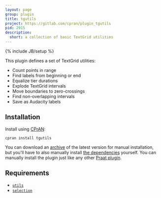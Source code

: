 ```yaml
---
layout: page
group: plugin
title: tgutils
project: https://gitlab.com/cpran/plugin_tgutils
pid: 2915
description:
  short: a collection of basic TextGrid utilities
---
```

{% include JB/setup %}

This plugin defines a set of TextGrid utilities:

* Count points in range
* Find labels from beginning or end
* Equalize tier durations
* Explode TextGrid intervals
* Move boundaries to zero-crossings
* Find non-overlapping intervals
* Save as Audacity labels

## Installation

Install using [CPrAN][]:

    cpran install tgutils

You can download an [archive][] of the latest version for manual installation,
but you'll have to also manually install [the dependencies](#requirements)
yourself. You can manually install the plugin just like any other [Praat
plugin][plugins].

[plugins]: http://www.fon.hum.uva.nl/praat/manual/plug-ins.html
[archive]: https://gitlab.com/cpran/plugin_tgutils/repository/archive.zip
[cpran]:   https://cpran.net

## Requirements

* [`utils`](/plugins/utils)
* [`selection`](/plugins/selection)
